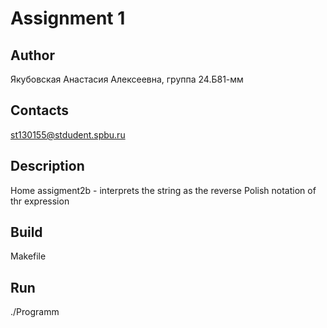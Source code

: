 # Assignment 1
## Author
Якубовская Анастасия Алексеевна, группа 24.Б81-мм
## Contacts
st130155@stdudent.spbu.ru
## Description
Home assigment2b - interprets the string as the reverse Polish notation of thr expression 
## Build
Makefile
## Run
./Programm

